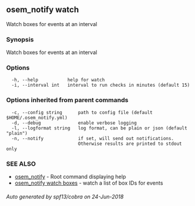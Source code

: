 ## osem_notify watch

Watch boxes for events at an interval

### Synopsis

Watch boxes for events at an interval

### Options

```
  -h, --help           help for watch
  -i, --interval int   interval to run checks in minutes (default 15)
```

### Options inherited from parent commands

```
  -c, --config string      path to config file (default $HOME/.osem_notify.yml)
  -d, --debug              enable verbose logging
  -l, --logformat string   log format, can be plain or json (default "plain")
  -n, --notify             if set, will send out notifications.
                           Otherwise results are printed to stdout only
```

### SEE ALSO

* [osem_notify](osem_notify.md)	 - Root command displaying help
* [osem_notify watch boxes](osem_notify_watch_boxes.md)	 - watch a list of box IDs for events

###### Auto generated by spf13/cobra on 24-Jun-2018
